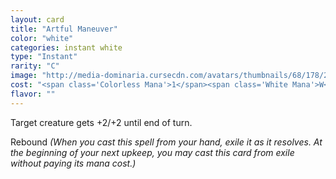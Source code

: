 ```yaml
---
layout: card
title: "Artful Maneuver"
color: "white"
categories: instant white
type: "Instant"
rarity: "C"
image: "http://media-dominaria.cursecdn.com/avatars/thumbnails/68/178/200/283/635615670447702580.png"
cost: "<span class='Colorless Mana'>1</span><span class='White Mana'>W</span>"
flavor: ""
---
```


Target creature gets +2/+2 until end of turn.

Rebound <em>(When you cast this spell from your hand, exile it as it resolves. At the beginning of your next upkeep, you may cast this card from exile without paying its mana cost.)</em>
